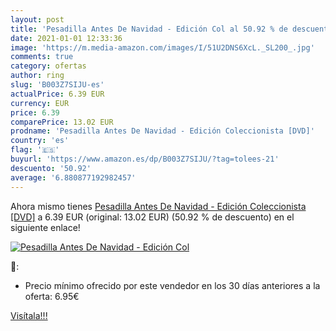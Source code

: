```yaml
---
layout: post
title: 'Pesadilla Antes De Navidad - Edición Col al 50.92 % de descuento'
date: 2021-01-01 12:33:36
image: 'https://m.media-amazon.com/images/I/51U2DNS6XcL._SL200_.jpg'
comments: true
category: ofertas
author: ring
slug: 'B003Z7SIJU-es'
actualPrice: 6.39 EUR
currency: EUR
price: 6.39
comparePrice: 13.02 EUR
prodname: 'Pesadilla Antes De Navidad - Edición Coleccionista [DVD]'
country: 'es'
flag: '🇪🇸'
buyurl: 'https://www.amazon.es/dp/B003Z7SIJU/?tag=tolees-21'
descuento: '50.92'
average: '6.880877192982457'
---
```


Ahora mismo tienes [Pesadilla Antes De Navidad - Edición Coleccionista [DVD]](https://www.amazon.es/dp/B003Z7SIJU/?tag=tolees-21) a 6.39 EUR (original: 13.02 EUR) (50.92 %  de descuento) en el siguiente enlace!

[![Pesadilla Antes De Navidad - Edición Col](https://m.media-amazon.com/images/I/51U2DNS6XcL._SL200_.jpg)](https://www.amazon.es/dp/B003Z7SIJU/?tag=tolees-21)

🔎:

- Precio mínimo ofrecido por este vendedor en los 30 días anteriores a la oferta: 6.95€

[Visítala!!!](https://www.amazon.es/dp/B003Z7SIJU/?tag=tolees-21)
